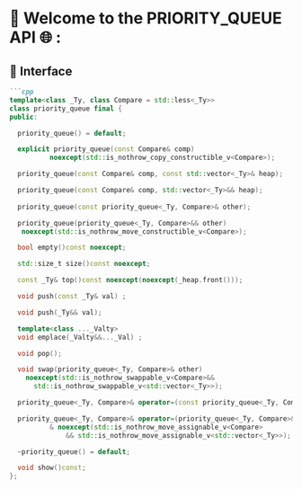 # 🔗 Welcome to the PRIORITY_QUEUE API 🌐 :
## 🧩 Interface

```markdown
```cpp
template<class _Ty, class Compare = std::less<_Ty>>
class priority_queue final {
public:

  priority_queue() = default;

  explicit priority_queue(const Compare& comp)
		  noexcept(std::is_nothrow_copy_constructible_v<Compare>);

  priority_queue(const Compare& comp, const std::vector<_Ty>& heap);

  priority_queue(const Compare& comp, std::vector<_Ty>&& heap);
	
  priority_queue(const priority_queue<_Ty, Compare>& other);

  priority_queue(priority_queue<_Ty, Compare>&& other)
   noexcept(std::is_nothrow_move_constructible_v<Compare>);

  bool empty()const noexcept;

  std::size_t size()const noexcept;

  const _Ty& top()const noexcept(noexcept(_heap.front()));

  void push(const _Ty& val) ;

  void push(_Ty&& val);

  template<class ..._Valty>
  void emplace(_Valty&&..._Val) ;

  void pop();

  void swap(priority_queue<_Ty, Compare>& other)
    noexcept(std::is_nothrow_swappable_v<Compare>&&
      std::is_nothrow_swappable_v<std::vector<_Ty>>);

  priority_queue<_Ty, Compare>& operator=(const priority_queue<_Ty, Compare>& other)& ;

  priority_queue<_Ty, Compare>& operator=(priority_queue<_Ty, Compare>&& other)
		  & noexcept(std::is_nothrow_move_assignable_v<Compare>
			  && std::is_nothrow_move_assignable_v<std::vector<_Ty>>);

  ~priority_queue() = default;

  void show()const;
};


```
